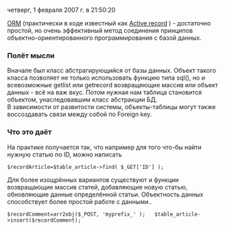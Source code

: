 четверг, 1 февраля 2007 г. в 21:50:20

[ORM](http://en.wikipedia.org/wiki/Object-relational_mapping) (практически в коде известный как [Active record](http://en.wikipedia.org/wiki/Active_Record) ) - достаточно простой, но очень эффективный метод соединения принципов объектно-ориентированного программирования с базой данных.

<!-- truncate -->

### Полёт мысли  

Вначале был класс абстрагирующийся от базы данных. Объект такого класса позволяет не только использовать функцию типа sql(), но и всевозможные getlist или getrecord возвращяющие массив или объект данных - всё на важ вкус. Потом нужная нам таблица становится объектом, унаследовавшим класс абстракции БД.  
В зависимости от развитости системы, объекты-таблицы могут также воссоздавать связи между собой по Foreign key.

### Что это даёт

На практике получается так, что например для того что-бы найти нужную статью по ID, можно написать

`$recordArticle=$table_article->find( $_GET['ID'] );`

Для более изощрённых вариантов существуют и функции возвращающие массив статей, добавляющие новую статью, обновляющие данные определённой статьи. Объектность данных способствует более простой работе с данными..

`$recordComment=arr2obj($_POST, 'myprefix_' );   $table_article->insert($recordComment);`